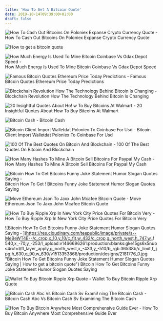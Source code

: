 ```yaml
---
title: 'How To Get A Bitcoin Quote'
date: 2019-10-14T09:39:00+01:00
draft: false
---
```


![How To Cash Out Bitcoins On Poloniex Expanse Crypto Currency Quote - ](https://s3.amazonaws.com/tradingview/n/NuCz4fSP_mid.png "How To Cash Out Bitcoins On Poloniex Expanse Crypto Currency Quote | How to get a bitcoin quote") How To Cash Out Bitcoins On Poloniex Expanse Crypto Currency Quote

![How to get a bitcoin quote](https://cointelegraph.com/storage/uploads/view/8e1aae625c3eddf122bfe4aba7d8c629.jpg "How to get a bitcoin quote") 

![How Much Energy Is Used To Mine Bitcoin Coinbase Vs Gdax Depot Speed - ](https://api.pressly.com/hubs/6686/files/public/116516/download/img.png "How Much Energy Is Used To Mine Bitcoin Coinbase Vs Gdax Depot Speed | How to get a bitcoin quote") How Much Energy Is Used To Mine Bitcoin Coinbase Vs Gdax Depot Speed

 ![Famous Bitcoin Quotes Ethereum Price Today Predictions - ](https://responsive.fxempire.com/fxempire/800/2017/11/bitcoin-06nov.jpg "Famous Bitcoin Quotes Ethereum Price Today Predictions | How to get a bitcoin quote") Famous Bitcoin Quotes Ethereum Price Today Predictions

![Blockchain Revolution How The Technology Behind Bitcoin Is Changing - ](https://i.gr-assets.com/images/S/compressed.photo.goodreads.com/books/1460909417i/25894041._UY630_SR1200,630_.jpg "Blockchain Revolution How The Technology Behind Bitcoin Is Changing | How to get a bitcoin quote") Blockchain Revolution How The Technology Behind Bitcoin Is Changing

![20 Insightful Quotes About Ho!   w To Buy Bitcoins At Walmart - ](https://image.slidesharecdn.com/256169-180817110454/95/20-insightful-quotes-about-how-to-buy-bitcoins-at-walmart-1-638.jpg?cb=1534503918 "20 Insightful Quotes A!   bout How To Buy Bitcoins At Walmart | How to get a bitcoin quote") 20 Insightful Quotes About How To Buy Bitcoins At Walmart

![Bitcoin Cash - ](https://s2.coinmarketcap.com/static/img/coins/200x200/1831.png "Bitcoin Cash | How to get a bitcoin quote") Bitcoin Cash

![Bitcoin Client Import Walletdat Poloniex To Coinbase For Usd - ](https://bitcoin-cryptomona.com/wp-content/uploads/2017/07/polo4.jpg "Bitcoin Client Import Walletdat Poloniex To Coinbase For Usd | How to get a bitcoin quote") Bitcoin Client Import Walletdat Poloniex To Coinbase For Usd

![100 Of The Best Quotes On Bitcoin And Blockchain - ](https://moguldom.com/wp-content/uploads/2017/12/August-29-20184_30-6_00-PMRoom-204-1-2.png "100 Of The Best Quotes On Bitcoin And Blockchain | How to get a b!   itcoin quote") 100 Of The Best Quotes On Bitcoin And Blockchain

![How Many Hashes To Mine A Bitcoin Sell Bitcoins For Paypal My Cash - ](http://mikeminingweb.info/allimg/cloud-miner-paypal-quote.png "How Many Hashes To Mine A Bitcoin Sell Bitcoins For Paypal My Cash | How to get a bitcoin quote") How Many Hashes To Mine A Bitcoin Sell Bitcoins For Paypal My Cash

![Bitcoin How To Get Bitcoins Funny Joke Statement Humor Slogan Quotes Saying - ](https://res.cloudinary.com/teepublic/image/private/s--CLOzuC7Z--/t_Resized%20Artwork/c_crop,x_10,y_10/c_fit,w_233/c_crop,g_north_west,h_502,w_376,x_-71,y_-75/g_north_west,u_upload:v1446840676:production:blanks:vckar9iig1uncttqvjgw,x_-526,y_-373/b_rgb:eeeeee/c_limit,f_jpg,h_630,q_90,w_630/v1513353868/production/designs/2181776_0.jpg "Bitcoin How To Get Bitcoins Funny Joke Statement Humor Slo!   gan Quotes Saying | How to get a bitcoin quote") Bitcoin How To Get ! Bitcoins Funny Joke Statement Humor Slogan Quotes Saying

![Move Ethereum Json To Jaxx John Mcafee Bitcoin Quote - ](https://www.americancryptoassociation.com/wp-content/uploads/2019/03/TRON-TRX-on-March-20.png "Move Ethereum Json To Jaxx John Mcafee Bitcoin Quote | How to get a bitcoin quote") Move Ethereum Json To Jaxx John Mcafee Bitcoin Quote

![How To Buy Ripple Xrp In New York City Price Quotes For Bitcoin Very - ](https://blockonomi-9fcd.kxcdn.com/wp-content/uploads/2018/10/bitcoin-spread-betting.jpg "How To Buy Ripple Xrp In New York City Price Quotes For Bitcoin Very | How to get a bitcoin quote") How To Buy Ripple Xrp In New York City Price Quotes For Bitcoin Very

![Bitcoin How To Get Bitcoins Funny Joke Statement Humor Slogan Quotes Saying - ](https://res.cloudinary.com/teepublic/image/private/s--MeBeWT4E--/c_crop,x_10,y_10/c_fit,w_432/c_crop,g_north_west,h_747,w_!   540,x_-70,y_-253/l_upload:v1466696261:production:blanks:gke15gs6x5nuos4rotrd/fl_layer_apply,g_north_west,x_-433,y_-510/b_rgb:36538b/c_limit,f_jpg,h_630,q_90,w_630/v1513353868/production/designs/2181776_0.jpg "Bitcoin How To Get Bitcoins Funny Joke Statement Humor Slogan Quotes Saying | How to get a bitcoin quote") Bitcoin How To Get Bitcoins Funny Joke Statement Humor Slogan Quotes Saying

![Wallet To Buy Bitcoin Ripple Xrp Quote - ](https://crucialcoins.com/wp-content/uploads/ripple-xrp-728.jpg "Wallet To Buy Bitcoin Ripple Xrp Quote | How to get a bitcoin quote") Wallet To Buy Bitcoin Ripple Xrp Quote

![Bitcoin Cash Abc Vs Bitcoin Cash Sv Exami!   ning The Bitcoin Cash - ](https://insidebitcoins.com/wp-content/uploads/2018/12/Screenshot_2018-11-29-Soft-block-size-limit-reached-action-required-by-YOU-e1543502649140.png "Bitcoin Cash Abc Vs Bitcoin Cash Sv Examining The Bitcoin Cash | How to get a bitcoin quote") Bitcoin Cash Abc Vs Bitcoin Cash Sv Examining The Bitcoin Cash

![How To Buy Bitcoin Anywhere Most Comprehensive Guide Ever - ](http://blockgeeks.com/wp-content/uploads/2017/01/Different-Ways-To-Buy-Bitcoin.png "How To Buy Bitcoin Anywhere Most Comprehensive Guide Ever | How to get a bitcoin quote") How To Buy Bitcoin Anywhere Most Comprehensive Guide Ever